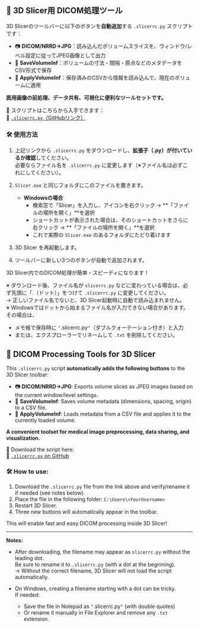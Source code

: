 ## 🧰 3D Slicer用 DICOM処理ツール  
  
3D Slicerのツールバーに以下のボタンを**自動追加**する `.slicerrc.py` スクリプトです：  
  
- 📷 **DICOM/NRRD→JPG**：読み込んだボリュームスライスを、ウィンドウ/レベル設定に従ってJPEG画像として出力  
- 💾 **SaveVolumeInf**：ボリュームの寸法・間隔・原点などのメタデータをCSV形式で保存  
- 📂 **ApplyVolumeInf**：保存済みのCSVから情報を読み込んで、現在のボリュームに適用  
  
**医用画像の前処理、データ共有、可視化に便利なツールセットです。**  
  
📎 スクリプトはこちらから入手できます：    
🔗 [`.slicerrc.py`（GitHubリンク）](https://github.com/SatoruMuro/SAM2GUIfor3Drecon/blob/main/.slicerrc.py)  
  ### 🛠 使用方法

1. 上記リンクから `.slicerrc.py` をダウンロードし、**拡張子（.py）が付いているか確認**してください。  
   必要ならファイル名を `.slicerrc.py` に変更します（※ファイル名は必ずこれにしてください）。  

2. `Slicer.exe` と同じフォルダにこのファイルを置きます。  
   - **Windowsの場合**  
     - 検索窓で「Slicer」を入力し、アイコンを右クリック → **「ファイルの場所を開く」**を選択  
     - ショートカットが表示された場合は、そのショートカットをさらに右クリック → **「ファイルの場所を開く」**を選択  
     - これで実際の `Slicer.exe` のあるフォルダにたどり着けます  

3. 3D Slicer を再起動します。  

4. ツールバーに新しい3つのボタンが自動で追加されます。  

  
3D Slicer内でのDICOM処理が簡単・スピーディになります！  

※ ダウンロード後、ファイル名が `slicerrc.py` などに変わっている場合は、必ず先頭に「.（ドット）」をつけて `.slicerrc.py` に変更してください。  
→ 正しいファイル名でないと、3D Slicer起動時に自動で読み込まれません。  
※ Windowsではドットから始まるファイル名が入力できない場合があります。その場合は、  
- メモ帳で保存時に `"`.slicerrc.py`"`（ダブルクォーテーション付き）と入力  
- または、エクスプローラーでリネームして `.txt` を削除してください。  
  

  
## 🧰 DICOM Processing Tools for 3D Slicer

This `.slicerrc.py` script **automatically adds the following buttons** to the 3D Slicer toolbar:

- 📷 **DICOM/NRRD→JPG**: Exports volume slices as JPEG images based on the current window/level settings.
- 💾 **SaveVolumeInf**: Saves volume metadata (dimensions, spacing, origin) to a CSV file.
- 📂 **ApplyVolumeInf**: Loads metadata from a CSV file and applies it to the currently loaded volume.

**A convenient toolset for medical image preprocessing, data sharing, and visualization.**

📎 Download the script here:  
🔗 [`.slicerrc.py` on GitHub](https://github.com/SatoruMuro/SAM2GUIfor3Drecon/blob/main/.slicerrc.py)

### 🛠 How to use:
1. Download the `.slicerrc.py` file from the link above and verify/rename it if needed (see notes below).
2. Place the file in the following folder: `C:\Users\<YourUsername>`
3. Restart 3D Slicer.
4. Three new buttons will automatically appear in the toolbar.

This will enable fast and easy DICOM processing inside 3D Slicer!

---

**Notes:**

- After downloading, the filename may appear as `slicerrc.py` without the leading dot.  
  Be sure to rename it to `.slicerrc.py` (with a dot at the beginning).  
  → Without the correct filename, 3D Slicer will not load the script automatically.

- On Windows, creating a filename starting with a dot can be tricky.  
  If needed:
  - Save the file in Notepad as `"`.slicerrc.py`"` (with double quotes)
  - Or rename it manually in File Explorer and remove any `.txt` extension.

